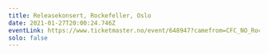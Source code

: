 ```yaml
---
title: Releasekonsert, Rockefeller, Oslo
date: 2021-01-27T20:00:24.746Z
eventLink: https://www.ticketmaster.no/event/648947?camefrom=CFC_NO_Rockefeller_Johan_Berggren_2021_Billettsalg
solo: false
---
```

